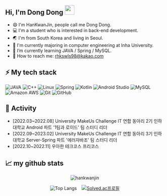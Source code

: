 ## **Hi, I'm Dong Dong** <img src="https://raw.githubusercontent.com/aemmadi/aemmadi/master/wave.gif" width="30">

- 😄 I'm HanKwanJin, people call me Dong Dong.
- 💻 I'm a student who is interested in back-end development.
- 🌏 I'm from South Korea and living in Seoul.
- 🔭 I'm currently majoring in computer engineering at Inha University.
- 🌱 I’m currently learning JAVA / Spring / MySQL.
- 🚀 How to reach me: rhkswls98@kakao.com

## **⚡ My tech stack** 

![JAVA](https://img.shields.io/badge/JAVA-007396?style=flat-square&logo=java&logoColor=white)
![C++](https://img.shields.io/badge/-C++-00599C?style=flat-square&logo=c++)
![Linux](https://img.shields.io/badge/linux-FCC624?style=flat-square&logo=linux&logoColor=black)
![Spring](https://img.shields.io/badge/Spring-6DB33F?style=flat-square&logo=Spring&logoColor=white)
![Kotlin](https://img.shields.io/badge/kotlin-CC2EFA?style=flat-square&logo=kotlin&logoColor=white)
![Android Studio](https://img.shields.io/badge/android-0080FF?style=flat-square&logo=android&logoColor=white)
![MySQL](https://img.shields.io/badge/mysql-4479A1?style=flat-square&logo=mysql&logoColor=white)
![Amazon AWS](https://img.shields.io/badge/Amazon%20AWS-232F3E?style=flat-square&logo=amazon-aws)
![Git](https://img.shields.io/badge/-Git-black?style=flat-square&logo=git)
![GitHub](https://img.shields.io/badge/-GitHub-181717?style=flat-square&logo=github)

## 🐾 Activity
 - [2022.03~2022.08] University MakeUs Challenge IT 연합 동아리 2기 인하대학교 Android 파트 '1팀과 로이드' 팀 스터디 리더
 - [2022.09~2023.02] University MakeUs Challenge IT 연합 동아리 3기 인하대학교 Server-Spring 파트 '에러자바조' 팀 스터디 리더
 - [2022.10~2022.11] 우아한 테크코스 프리코스

## 📈 my github stats

<p align="center"> <img src="https://github-readme-stats.vercel.app/api?username=hankwanjin&show_icons=true&theme=gotham" alt="hankwanjin" />

<div align = "center">

![Top Langs](https://github-readme-stats.vercel.app/api/top-langs/?username=hankwanjin&layout=compact&theme=tokyonight)&nbsp;&nbsp;&nbsp;
[![Solved.ac프로필](http://mazassumnida.wtf/api/v2/generate_badge?boj=rhkswls98)](https://solved.ac/rhkswls98)

</div>
